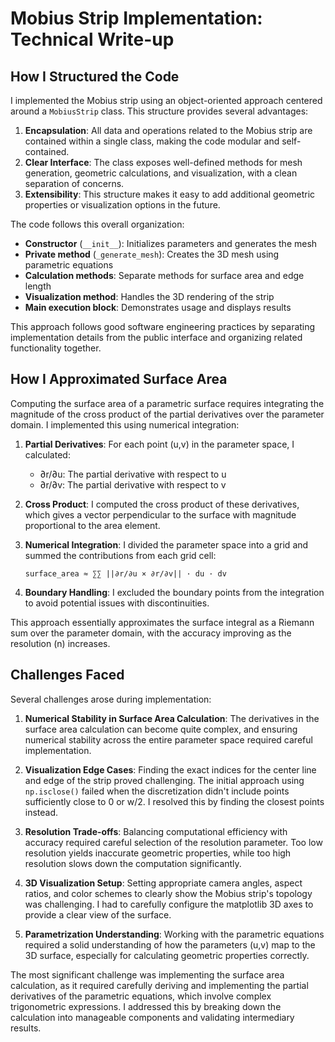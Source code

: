 # Mobius Strip Implementation: Technical Write-up

## How I Structured the Code

I implemented the Mobius strip using an object-oriented approach centered around a `MobiusStrip` class. This structure provides several advantages:

1. **Encapsulation**: All data and operations related to the Mobius strip are contained within a single class, making the code modular and self-contained.
2. **Clear Interface**: The class exposes well-defined methods for mesh generation, geometric calculations, and visualization, with a clean separation of concerns.
3. **Extensibility**: This structure makes it easy to add additional geometric properties or visualization options in the future.

The code follows this overall organization:

- **Constructor** (`__init__`): Initializes parameters and generates the mesh
- **Private method** (`_generate_mesh`): Creates the 3D mesh using parametric equations
- **Calculation methods**: Separate methods for surface area and edge length
- **Visualization method**: Handles the 3D rendering of the strip
- **Main execution block**: Demonstrates usage and displays results

This approach follows good software engineering practices by separating implementation details from the public interface and organizing related functionality together.

## How I Approximated Surface Area

Computing the surface area of a parametric surface requires integrating the magnitude of the cross product of the partial derivatives over the parameter domain. I implemented this using numerical integration:

1. **Partial Derivatives**: For each point (u,v) in the parameter space, I calculated:
   - ∂r/∂u: The partial derivative with respect to u
   - ∂r/∂v: The partial derivative with respect to v

2. **Cross Product**: I computed the cross product of these derivatives, which gives a vector perpendicular to the surface with magnitude proportional to the area element.

3. **Numerical Integration**: I divided the parameter space into a grid and summed the contributions from each grid cell:

   ```
   surface_area ≈ ∑∑ ||∂r/∂u × ∂r/∂v|| · du · dv
   ```

4. **Boundary Handling**: I excluded the boundary points from the integration to avoid potential issues with discontinuities.

This approach essentially approximates the surface integral as a Riemann sum over the parameter domain, with the accuracy improving as the resolution (n) increases.

## Challenges Faced

Several challenges arose during implementation:

1. **Numerical Stability in Surface Area Calculation**: The derivatives in the surface area calculation can become quite complex, and ensuring numerical stability across the entire parameter space required careful implementation.

2. **Visualization Edge Cases**: Finding the exact indices for the center line and edge of the strip proved challenging. The initial approach using `np.isclose()` failed when the discretization didn't include points sufficiently close to 0 or w/2. I resolved this by finding the closest points instead.

3. **Resolution Trade-offs**: Balancing computational efficiency with accuracy required careful selection of the resolution parameter. Too low resolution yields inaccurate geometric properties, while too high resolution slows down the computation significantly.

4. **3D Visualization Setup**: Setting appropriate camera angles, aspect ratios, and color schemes to clearly show the Mobius strip's topology was challenging. I had to carefully configure the matplotlib 3D axes to provide a clear view of the surface.

5. **Parametrization Understanding**: Working with the parametric equations required a solid understanding of how the parameters (u,v) map to the 3D surface, especially for calculating geometric properties correctly.

The most significant challenge was implementing the surface area calculation, as it required carefully deriving and implementing the partial derivatives of the parametric equations, which involve complex trigonometric expressions. I addressed this by breaking down the calculation into manageable components and validating intermediary results.